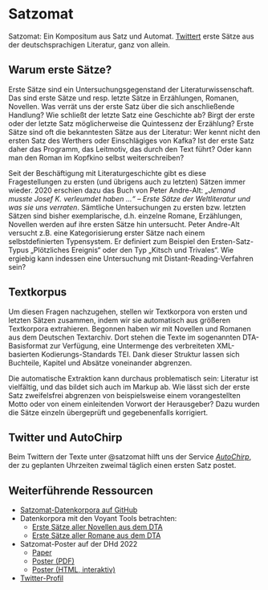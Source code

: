 # Satzomat

Satzomat: Ein Kompositum aus Satz und Automat. [Twittert](https://twitter.com/satzomat) erste Sätze aus der deutschsprachigen Literatur, ganz von allein.

## Warum erste Sätze?

Erste Sätze sind ein Untersuchungsgegenstand der Literaturwissenschaft. Das sind erste Sätze und resp. letzte Sätze in Erzählungen, Romanen, Novellen. Was verrät uns der erste Satz über die sich anschließende Handlung? Wie schließt der letzte Satz eine Geschichte ab? Birgt der erste oder der letzte Satz möglicherweise die Quintessenz der Erzählung? Erste Sätze sind oft die bekanntesten Sätze aus der Literatur: Wer kennt nicht den ersten Satz des Werthers oder Einschlägiges von Kafka? Ist der erste Satz daher das Programm, das Leitmotiv, das durch den Text führt? Oder kann man den Roman im Kopfkino selbst weiterschreiben?

Seit der Beschäftigung mit Literaturgeschichte gibt es diese Fragestellungen zu ersten (und übrigens auch zu letzten) Sätzen immer wieder. 2020 erschien dazu das Buch von Peter Andre-Alt: *„Jemand musste Josef K. verleumdet haben …“ – Erste Sätze der Weltliteratur und was sie uns verraten*. Sämtliche Untersuchungen zu ersten bzw. letzten Sätzen sind bisher exemplarische, d.h. einzelne Romane, Erzählungen, Novellen werden auf ihre ersten Sätze hin untersucht. Peter Andre-Alt versucht z.B. eine Kategorisierung erster Sätze nach einem selbstdefinierten Typensystem. Er definiert zum Beispiel den Ersten-Satz-Typus „Plötzliches Ereignis“ oder den Typ „Kitsch und Trivales“. Wie ergiebig kann indessen eine Untersuchung mit Distant-Reading-Verfahren sein?

## Textkorpus

Um diesen Fragen nachzugehen, stellen wir Textkorpora von ersten und letzten Sätzen zusammen, indem wir sie automatisch aus größeren Textkorpora extrahieren. Begonnen haben wir  mit Novellen und Romanen aus dem Deutschen Textarchiv. Dort stehen die Texte im sogenannten DTA-Basisformat zur Verfügung, eine Untermenge des verbreiteten XML-basierten Kodierungs-Standards TEI. Dank dieser Struktur lassen sich Buchteile, Kapitel und Absätze voneinander abgrenzen.

Die automatische Extraktion kann durchaus problematisch sein: Literatur ist vielfältig, und das bildet sich auch im Markup ab. Wie lässt sich der erste Satz zweifelsfrei abgrenzen von beispielsweise einem vorangestellten Motto oder von einem einleitenden Vorwort der Herausgeber? Dazu wurden die Sätze einzeln übergeprüft und gegebenenfalls korrigiert.

## Twitter und AutoChirp

Beim Twittern der Texte unter @satzomat hilft uns der Service [*AutoChirp*](https://autochirp.spinfo.uni-koeln.de/home), der zu geplanten Uhrzeiten zweimal täglich einen ersten Satz postet.

## Weiterführende Ressourcen

* [Satzomat-Datenkorpora auf GitHub](https://github.com/satzomat/corpus)
* Datenkorpora mit den Voyant Tools betrachten:
  * [Erste Sätze aller Novellen aus dem DTA](https://voyant-tools.org/?view=corpusset&stopList=stop.de.german.txt&input=https://github.com/satzomat/corpus/raw/main/01_novellen_txt.zip)
  * [Erste Sätze aller Romane aus dem DTA](https://voyant-tools.org/?view=corpusset&stopList=stop.de.german.txt&input=https://github.com/satzomat/corpus/raw/main/02_romane_txt.zip)
* Satzomat-Poster auf der DHd 2022
  * [Paper](https://zenodo.org/record/6328153)
  * [Poster (PDF)](https://zenodo.org/record/6322559)
  * [Poster (HTML, interaktiv)](http://satzomat.de/dhd2022/poster.html)
* [Twitter-Profil](https://twitter.com/satzomat)
